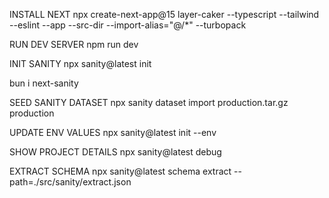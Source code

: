 INSTALL NEXT
npx create-next-app@15 layer-caker --typescript --tailwind --eslint --app --src-dir --import-alias="@/\*" --turbopack

RUN DEV SERVER
npm run dev

INIT SANITY
npx sanity@latest init

bun i next-sanity

SEED SANITY DATASET
npx sanity dataset import production.tar.gz production

UPDATE ENV VALUES
npx sanity@latest init --env

SHOW PROJECT DETAILS
npx sanity@latest debug

EXTRACT SCHEMA
npx sanity@latest schema extract --path=./src/sanity/extract.json
